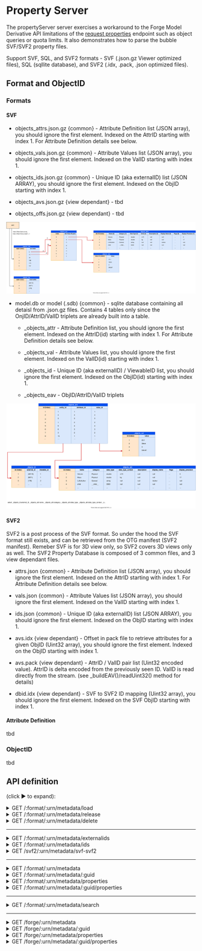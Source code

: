 # Property Server

The propertyServer server exercises a workaround to the Forge Model Derivative API limitations of the [request properties](https://developer.autodesk.com/en/docs/model-derivative/v2/reference/http/urn-metadata-guid-properties-GET/) endpoint such as object queries or quota limits. It also demonstrates how to parse the bubble SVF/SVF2 property files.

Support SVF, SQL, and SVF2 formats - SVF (.json.gz Viewer optimized files), SQL (sqllite database), and SVF2 (.idx, .pack, .json optimized files).

## Format and ObjectID

### Formats

#### SVF

* objects_attrs.json.gz {common} - Attribute Definition list (JSON array), you should ignore the first element. Indexed on the AttrID starting with index 1. For Attribute Definition details see below.

* objects_vals.json.gz {common} - Attribute Values list (JSON array), you should ignore the first element. Indexed on the ValID starting with index 1.

* objects_ids.json.gz {common} - Unique ID (aka externalID) list (JSON ARRAY), you should ignore the first element. Indexed on the ObjID starting with index 1.

* objects_avs.json.gz {view dependant} - tbd

* objects_offs.json.gz {view dependant} - tbd

![PropertiesJson](PropertiesJson.svg)

* model.db or model (.sdb) {common} - sqlite database containing all detaisl from .json.gz files. Contains 4 tables only since the OnjID/AttrID/ValID triplets are already built into a table.

  * _objects_attr - Attribute Definition list, you should ignore the first element. Indexed on the AttrID(id) starting with index 1. For Attribute Definition details see below.

  * _objects_val - Attribute Values list, you should ignore the first element. Indexed on the ValID(id) starting with index 1.

  * _objects_id - Unique ID (aka externalID) / ViewableID list, you should ignore the first element. Indexed on the ObjID(id) starting with index 1.

  * _objects_eav - ObjID/AttrID/ValID triplets

![PropertiesSql](PropertiesSql.svg)

#### SVF2

SVF2 is a post process of the SVF format. So under the hood the SVF format still exists, and can be retrieved from the OTG manifest (SVF2 manifest). Remeber SVF is for 3D view only, so SVF2 covers 3D views only as well. The SVF2 Property Database is composed of 3 common files, and 3 view dependant files.

* attrs.json {common} - Attribute Definition list (JSON array), you should ignore the first element. Indexed on the AttrID starting with index 1. For Attribute Definition details see below.

* vals.json {common} - Attribute Values list (JSON array), you should ignore the first element. Indexed on the ValID starting with index 1.

* ids.json {common} - Unique ID (aka externalID) list (JSON ARRAY), you should ignore the first element. Indexed on the ObjID starting with index 1.

* avs.idx {view dependant} - Offset in pack file to retrieve attributes for a given ObjID (Uint32 array), you should ignore the first element. Indexed on the ObjID starting with index 1.

* avs.pack {view dependant} - AttrID / ValID pair list (Uint32 encoded value). AttrID is delta encoded from the previously seen ID. ValID is read directly from the stream. (see _buildEAV()/readUint32() method for details)

* dbid.idx {view dependant} - SVF to SVF2 ID mapping (Uint32 array), you should ignore the first element. Indexed on the SVF ObjID starting with index 1.

#### Attribute Definition

tbd

### ObjectID

tbd

## API definition

(click &#9658; to expand):

<details>
  <summary>GET /:format/:urn/metadata/load</summary>

Loads and returns information about the cached database.

### URI Parameters

* format {string} - Possible values are svf, sql, svf2.

* urn {string} - The Base64 (URL Safe) encoded design URN.

* guid {string, optional} - Unique model view ID. Call [GET :urn/metadata](https://forge.autodesk.com/en/docs/model-derivative/v2/reference/http/urn-metadata-GET) to get the ID. guid can be safely ignored on this endpoint, unless your model does not use a common property DB.

### Query String Parameters

* region {string, optional} - Model Derivative proxy Region. Possible values: US, EMEA. By default, it is set to US, and unless you are using a BIM360 EMEA Hub, it is recommended to leave it to US.

### Example

```bash
curl -X GET http://localhost:3001/svf/dx...Z0/metadata/load
```

Response - 200

```json
{
  "data": {
    "type": "details",
    "maxId": 3277,
    "dbs": {
      "objects_offs": 7672,
      "objects_avs": 33546,
      "objects_vals": 41173,
      "objects_attrs": 5592,
      "objects_ids": 15981
    }
  }
}
```

</details>

<details>
  <summary>GET /:format/:urn/metadata/release</summary>

Releases the cached database from the server memory.

### URI Parameters

* format {string} - Possible values are svf, sql, svf2.

* urn {string} - The Base64 (URL Safe) encoded design URN.

### Example

```bash
curl -X GET http://localhost:3001/svf/dx...Z0/metadata/release
```

Response - 202

```json
{
  "status": "success"
}
```

</details>

<details>
  <summary>GET /:format/:urn/metadata/delete</summary>

Deletes the cached database from the server (memory and storage).

### URI Parameter

* format {string} - Possible values are svf, sql, svf2.

* urn {string} - The Base64 (URL Safe) encoded design URN.

### Example

```bash
curl -X GET http://localhost:3001/svf/dx...Z0/metadata/delete
```

Response - 202

```json
{
  "status": "success"
}
```

</details>

----

<details>
  <summary>GET /:format/:urn/metadata/externalids</summary>

Returns a list of externalID from requested dbID.

### URI Parameters

* format {string} - Possible values are svf, sql, svf2.

* urn {string} - The Base64 (URL Safe) encoded design URN.

### Query String Parameters

* region {string, optional} - Model Derivative proxy Region. Possible values: US, EMEA. By default, it is set to US, and unless you are using a BIM360 EMEA Hub, it is recommended to leave it to US.

* ids {number[], optional} - List of dbID. CSV formatted, using the separator character. Range separator is '-'. If missing returns all.

* sep {string, optional} - Character separator. Default is ','.

### Example

```bash
curl -X GET http://localhost:3001/svf/dx...Z0/metadata/externalids?ids=2824,2830,3270-3277,5
```

Response - 200

```json
{
  "data": {
    "type": "externalIds",
    "collection": {
      "5": "c8923f5e-6a14-4420-9b1d-c31d7ae067d2-00000024",
      "2824": "8c37f8e7-439b-4711-81a8-8b795a6ead1a",
      "2830": "f916c358-f9a7-4a53-8525-49f6ae53aeaa-0004b84b",
      "3270": "425fa4b5-cf64-4260-8581-2345290e5c67-0005832d",
      "3271": "425fa4b5-cf64-4260-8581-2345290e5c67-0005833a",
      "3272": "425fa4b5-cf64-4260-8581-2345290e5c67-0005833c",
      "3273": "425fa4b5-cf64-4260-8581-2345290e5c67-0005833d",
      "3274": "425fa4b5-cf64-4260-8581-2345290e5c67-0005833e",
      "3275": "425fa4b5-cf64-4260-8581-2345290e5c67-00058340",
      "3276": "425fa4b5-cf64-4260-8581-2345290e5c67-00058341",
      "3277": "425fa4b5-cf64-4260-8581-2345290e5c67-00058342"
    }
  }
}
```

</details>

<details>
  <summary>GET /:format/:urn/metadata/ids</summary>

Returns a list of dbId from requested externalID.

### URI Parameters

* format {string} - Possible values are svf, sql, svf2.

* urn {string} - The Base64 (URL Safe) encoded design URN.

### Query String Parameters

* region {string, optional} - Model Derivative proxy Region. Possible values: US, EMEA. By default, it is set to US, and unless you are using a BIM360 EMEA Hub, it is recommended to leave it to US.

* ids {string[], optional} - List of externalID. CSV formatted, using the separator character. If missing returns all.

* sep {string, optional} - Character separator. Default is ','.

### Example

```bash
curl -X GET http://localhost:3001/svf/dx...Z0/metadata/ids?ids=c8923f5e-6a14-4420-9b1d-c31d7ae067d2-00000024,425fa4b5-cf64-4260-8581-2345290e5c67-0005833c
```

Response - 200

```json
{
  "data": {
    "type": "objectids",
    "collection": {
      "c8923f5e-6a14-4420-9b1d-c31d7ae067d2-00000024": 5,
      "425fa4b5-cf64-4260-8581-2345290e5c67-0005833c": 3272
    }
  }
}
```

</details>

<details>
  <summary>GET /svf2/:urn/metadata/svf-svf2</summary>

Returns a list of SVF2 dbId from a lits of SVF dbId .

### URI Parameters

* urn {string} - The Base64 (URL Safe) encoded design URN.

### Query String Parameters

* region {string, optional} - Model Derivative proxy Region. Possible values: US, EMEA. By default, it is set to US, and unless you are using a BIM360 EMEA Hub, it is recommended to leave it to US.

* ids {number[], optional} - List of externalID. CSV formatted, using the separator character. If missing returns all.

* sep {string, optional} - Character separator. Default is ','.

* reverse {boolean, optional} - Invert the mapping - if true would convert SVF2 dbId to SVF dbId. Detault to false.

### Example

```bash
curl -X GET http://localhost:3001/svf2/dx...Z0/metadata/svf-svf2?ids=1,2,2724
curl -X GET http://localhost:3001/svf2/dx...Z0/metadata/svf-svf2?ids=1,2,3177&reverse=true
```

Response - 200

```json
{
  "data": {
    "type": "svf->svf2",
    "mapping": {
      "1": 1,
      "2": 2,
      "2724": 3177,
    }
  }
}
{
  "data": {
    "type": "svf2->svf",
    "mapping": {
      "1": 1,
      "2": 2,
      "3177": 2724,
    }
  }
}
```

</details>

----

<details>
  <summary>GET /:format/:urn/metadata</summary>

Returns an object tree, i.e., a hierarchical list of objects for the model view.

### URI Parameters

* format {string} - Possible values are svf, sql, svf2.

* urn {string} - The Base64 (URL Safe) encoded design URN.

### Query String Parameters

* region {string, optional} - Model Derivative proxy Region. Possible values: US, EMEA. By default, it is set to US, and unless you are using a BIM360 EMEA Hub, it is recommended to leave it to US.

* properties {boolean, optional} - Includes properties in the tree, Default is false.

* keephiddens {boolean, optional} - Keeps hidden properties in the properties node (requires properties=true), Default is false.

* keepinternals {boolean, optional} - Keeps internal properties in the properties node (requires properties=true), Default is false.

### Example

```bash
curl -X GET http://localhost:3001/svf/dx...Z0/metadata
```

Response - 200

```json
{
  "data": {
    "type": "objects",
    "objects": [
      {
        "objectid": 1,
        "name": "Model",
        "objects": [
          {
            "objectid": 2824,
            "name": "Walls",
            "objects": [
              {
                "objectid": 2825,
                "name": "Basic Wall",
                "objects": [
                  {
                    "objectid": 2827,
                    "name": "Generic - 12\" Masonry",
                    "objects": [
                      {
                        "objectid": 2828,
                        "name": "Basic Wall [309068]"
                      },
                      // ...

```

</details>

<details>
  <summary>GET /:format/:urn/metadata/:guid</summary>

Returns an object tree, i.e., a hierarchical list of objects for the model view.

### URI Parameters

* format {string} - Possible values are svf, sql, svf2.

* urn {string} - The Base64 (URL Safe) encoded design URN.

* guid {string} - Unique model view ID. Call [GET :urn/metadata](https://forge.autodesk.com/en/docs/model-derivative/v2/reference/http/urn-metadata-GET) to get the ID.

### Query String Parameters

* region {string, optional} - Model Derivative proxy Region. Possible values: US, EMEA. By default, it is set to US, and unless you are using a BIM360 EMEA Hub, it is recommended to leave it to US.

* properties {boolean, optional} - Includes properties in the tree, Default is false.

* keephiddens {boolean, optional} - Keeps hidden properties in the properties node (requires properties=true), Default is false.

* keepinternals {boolean, optional} - Keeps internal properties in the properties node (requires properties=true), Default is false.

### Example

```bash
curl -X GET http://localhost:3001/svf/dx...Z0/metadata/1234-...-4321
```

Response - 200

```json
{
  "data": {
    "type": "objects",
    "objects": [
      {
        "objectid": 1,
        "name": "Model",
        "objects": [
          {
            "objectid": 2824,
            "name": "Walls",
            "objects": [
              {
                "objectid": 2825,
                "name": "Basic Wall",
                "objects": [
                  {
                    "objectid": 2827,
                    "name": "Generic - 12\" Masonry",
                    "objects": [
                      {
                        "objectid": 2828,
                        "name": "Basic Wall [309068]"
                      },
                      // ...

```

</details>

<details>
  <summary>GET /:format/:urn/metadata/properties</summary>

Returns a list of properties for each object in an object tree for the default viewable node. Properties are returned according to object ID and do not follow a hierarchical structure.

### URI Parameters

* format {string} - Possible values are svf, sql, svf2.

* urn {string} - The Base64 (URL Safe) encoded design URN.

### Query String Parameters

* region {string, optional} - Model Derivative proxy Region. Possible values: US, EMEA. By default, it is set to US, and unless you are using a BIM360 EMEA Hub, it is recommended to leave it to US.

* ids {number[], optional} - List of dbID. CSV formatted, using the separator character. Range separator is '-'.

* sep {string, optional} - Character separator. Default is ','.

* keephiddens {boolean, optional} - Keeps hidden properties in the properties node, Default is false.

* keepinternals {boolean, optional} - Keeps internal properties in the properties node, Default is false.

### Example

```bash
curl -X GET http://localhost:3001/svf/dx...Z0/metadata/properties?ids=2824,2828
```

Response - 200

```json
{
  "data": {
    "type": "properties",
    "collection": [
      {
        "objectid": 2824,
        "name": "Walls",
        "externalId": "8c37f8e7-439b-4711-81a8-8b795a6ead1a",
        "properties": {}
      },
      {
        "objectid": 2828,
        "name": "Basic Wall [309068]",
        "externalId": "f916c358-f9a7-4a53-8525-49f6ae53aeaa-0004b74c",
        "properties": {
          "Analytical Properties": {
            "Absorptance": "0.700 ",
            "Heat Transfer Coefficient (U)": "0.7754 btu / (hour ft^2 degF)",
            "Roughness": "3 ",
            "Thermal Resistance (R)": "1.2897 hour ft^2 degF / (btu)",
            "Thermal mass": "21.8404 btu/degF"
          },
          // ...
        }
      }
    ]
  }
}
```

</details>

<details>
  <summary>GET /:format/:urn/metadata/:guid/properties</summary>

Returns a list of properties for each object in an object tree. Properties are returned according to object ID and do not follow a hierarchical structure.

### URI Parameters

* format {string} - Possible values are svf, sql, svf2.

* urn {string} - The Base64 (URL Safe) encoded design URN.

* guid {string} - Unique model view ID. Call [GET :urn/metadata](https://forge.autodesk.com/en/docs/model-derivative/v2/reference/http/urn-metadata-GET) to get the ID.

### Query String Parameters

* region {string, optional} - Model Derivative proxy Region. Possible values: US, EMEA. By default, it is set to US, and unless you are using a BIM360 EMEA Hub, it is recommended to leave it to US.

* ids {string, optional} - List of dbID. CSV formatted, using ',' separator. Range separator is '-'.

* keephiddens {boolean, optional} - Keeps hidden properties in the properties node, Default is false.

* keepinternals {boolean, optional} - Keeps internal properties in the properties node, Default is false.

### Example

```bash
curl -X GET http://localhost:3001/svf/dx...Z0/metadata/1234-...-4321/properties?ids=2824,2828
```

Response - 200

```json
{
  "data": {
    "type": "properties",
    "collection": [
      {
        "objectid": 2824,
        "name": "Walls",
        "externalId": "8c37f8e7-439b-4711-81a8-8b795a6ead1a",
        "properties": {}
      },
      {
        "objectid": 2828,
        "name": "Basic Wall [309068]",
        "externalId": "f916c358-f9a7-4a53-8525-49f6ae53aeaa-0004b74c",
        "properties": {
          "Analytical Properties": {
            "Absorptance": "0.700 ",
            "Heat Transfer Coefficient (U)": "0.7754 btu / (hour ft^2 degF)",
            "Roughness": "3 ",
            "Thermal Resistance (R)": "1.2897 hour ft^2 degF / (btu)",
            "Thermal mass": "21.8404 btu/degF"
          },
          // ...
        }
      }
    ]
  }
}
```

</details>

----

<details>
  <summary>GET /:format/:urn/metadata/search</summary>

Returns a list of properties for each object in a model. Properties are returned according to the query.

### URI Parameters

* format {string} - Possible values are svf, sql, svf2.

* urn {string} - The Base64 (URL Safe) encoded design URN.

### Query String Parameters

* q {string} - URL encoded query string. Supports Regular Expression.

* region {string, optional} - Model Derivative proxy Region. Possible values: US, EMEA. By default, it is set to US, and unless you are using a BIM360 EMEA Hub, it is recommended to leave it to US.

* bruteforce {boolean, optional} - Method to run teh query, Default is true.

* keephiddens {boolean, optional} - Keeps hidden properties in the properties node (requires properties=true), Default is false.

* keepinternals {boolean, optional} - Keeps internal properties in the properties node (requires properties=true), Default is false.

#### Operators

* not / ! / and / & / or / |

* == / != / ~= / > / >= / < / <=

### Example

```bash
# q = !(Dimensions.Length == 7.292) & (Identity Data.GLOBALID ~= "3K.*")
curl -X GET "http://localhost:3001/svf/dx...Z0/metadata/search?q=%21%28Dimensions.Length%20%3D%3D%207.292%29%20%26%20%28Identity%20Data.GLOBALID%20~%3D%20%223K.%2A%22%29"
```

Response - 200

```json
{
  "data": {
    "type": "properties",
    "collection": [
      ...
    ]
  }
}
```

</details>

----

<details>
  <summary>GET /forge/:urn/metadata</summary>

Returns an object tree, i.e., a hierarchical list of objects for the default model view.

This endpoint forwards the call to the Forge endpoint, and managed the 202 / 429 conditions. Since no GUID is requested on this endpoint, it uses the first (main) GUID from the manifest. Use the next method if you want to provide the GUID.

See [the documentation](https://forge.autodesk.com/en/docs/model-derivative/v2/reference/http/urn-metadata-guid-GET/) for more details.

### URI Parameters

* urn {string} - The Base64 (URL Safe) encoded design URN.

### Query String Parameters

* region {string, optional} - Model Derivative proxy Region. Possible values: US, EMEA. By default, it is set to US, and unless you are using a BIM360 EMEA Hub, it is recommended to leave it to US.

</details>

<details>
  <summary>GET /forge/:urn/metadata/:guid</summary>

Returns an object tree, i.e., a hierarchical list of objects for the model view.

This endpoint forwards the call to the Forge endpoint, and managed the 202 / 429 conditions.

See [the documentation](https://forge.autodesk.com/en/docs/model-derivative/v2/reference/http/urn-metadata-guid-GET/) for more details.

### URI Parameters

* urn {string} - The Base64 (URL Safe) encoded design URN.

* guid {string} - Unique model view ID. Call [GET :urn/metadata](https://forge.autodesk.com/en/docs/model-derivative/v2/reference/http/urn-metadata-GET) to get the ID.

### Query String Parameters

* region {string, optional} - Model Derivative proxy Region. Possible values: US, EMEA. By default, it is set to US, and unless you are using a BIM360 EMEA Hub, it is recommended to leave it to US.

</details>

<details>
  <summary>GET /forge/:urn/metadata/properties</summary>

Returns a list of properties for each object in an object tree for the default viewable node. Properties are returned according to object ID and do not follow a hierarchical structure.

This endpoint forwards the call to the Forge endpoint, and managed the 202 / 429 conditions. Since no GUID is requested on this endpoint, it uses the first (main) GUID from the manifest. Use the next method if you want to provide the GUID.

See [the documentation](https://forge.autodesk.com/en/docs/model-derivative/v2/reference/http/urn-metadata-guid-properties-GET/) for more details.

### URI Parameters

* urn {string} - The Base64 (URL Safe) encoded design URN.

### Query String Parameters

* region {string, optional} - Model Derivative proxy Region. Possible values: US, EMEA. By default, it is set to US, and unless you are using a BIM360 EMEA Hub, it is recommended to leave it to US.

* objectid {long, optional} - Object id which you want to query properties for. If objectid is omitted, the server will return properties for all objects.

</details>

<details>
  <summary>GET /forge/:urn/metadata/:guid/properties</summary>

Returns a list of properties for each object in an object tree. Properties are returned according to object ID and do not follow a hierarchical structure.

This endpoint forwards the call to the Forge endpoint, and managed the 202 / 429 conditions.

See [the documentation](https://forge.autodesk.com/en/docs/model-derivative/v2/reference/http/urn-metadata-guid-properties-GET/) for more details.

### URI Parameters

* urn {string} - The Base64 (URL Safe) encoded design URN.

* guid {string} - Unique model view ID. Call [GET :urn/metadata](https://forge.autodesk.com/en/docs/model-derivative/v2/reference/http/urn-metadata-GET) to get the ID.

### Query String Parameters

* region {string, optional} - Model Derivative proxy Region. Possible values: US, EMEA. By default, it is set to US, and unless you are using a BIM360 EMEA Hub, it is recommended to leave it to US.

* objectid {long, optional} - Object id which you want to query properties for. If objectid is omitted, the server will return properties for all objects.

</details>
